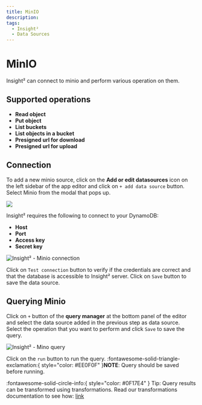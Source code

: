 ```yaml
---
title: MinIO
description: 
tags:
  - Insight²
  - Data Sources
---
```


# MinIO

Insight² can connect to minio and perform various operation on them.

## Supported operations

- **Read object**
- **Put object**
- **List buckets**
- **List objects in a bucket**
- **Presigned url for download**
- **Presigned url for upload**

## Connection

To add a new minio source, click on the **Add or edit datasources** icon on the left sidebar of the app editor and click on `+ add data source` button. Select Minio from the modal that pops up.

![](/_images/insight2/datasource-reference/datasource_minio.png)

Insight² requires the following to connect to your DynamoDB:

- **Host**
- **Port**
- **Access key**
- **Secret key**



![Insight² - Minio connection](/_images/insight2/datasource-reference/minio-connect.png)



Click on `Test connection` button to verify if the credentials are correct and that the database is accessible to Insight² server. Click on `Save` button to save the data source.

## Querying Minio

Click on `+` button of the **query manager** at the bottom panel of the editor and select the data source added in the previous step as data source. Select the operation that you want to perform and click `Save` to save the query.

![Insight² - Mino query](/_images/insight2/datasource-reference/minio-query.png)

Click on the `run` button to run the query.
:fontawesome-solid-triangle-exclamation:{ style="color: #EE0F0F" }**NOTE**: Query should be saved before running.

:fontawesome-solid-circle-info:{ style="color: #0F17E4" } Tip:
Query results can be transformed using transformations. Read our transformations documentation to see how: [link](/insight2/tutorial/transformations/)

